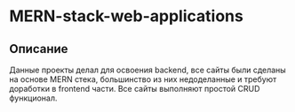 # MERN-stack-web-applications

## Описание 
Данные проекты делал для освоения backend, все сайты были сделаны на основе MERN стека, большинство из них недоделанные и требуют доработки в frontend части. Все сайты выполняют простой CRUD функционал. 
